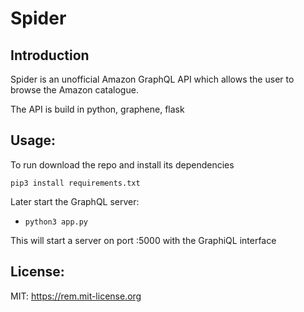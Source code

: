 # Spider

## Introduction

Spider is an unofficial Amazon GraphQL API which allows the user to browse the Amazon catalogue.

The API is build in python, graphene, flask


## Usage:

To run download the repo and install its dependencies

```pip3 install requirements.txt```

Later start the GraphQL server:

- `python3 app.py`

This will start a server on port :5000 with the GraphiQL interface

## License:

MIT: https://rem.mit-license.org